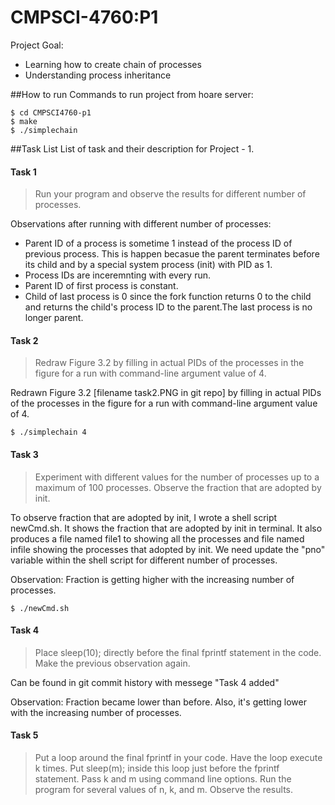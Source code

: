 # CMPSCI-4760:P1

Project Goal:
* Learning how to create chain of processes
* Understanding process inheritance

##How to run
Commands to run project from hoare server:

```
$ cd CMPSCI4760-p1
$ make
$ ./simplechain
```

##Task List
List of task and their description for Project - 1. 

#### Task 1
> Run your program and observe the results for different number of processes.

Observations after running with different number of processes:

* Parent ID of a process is sometime 1 instead of the process ID of previous process. This is happen becasue the parent terminates before its child and by a special system process (init) with PID as 1. 
* Process IDs are inceremnting with every run.
* Parent ID of first process is constant.
* Child of last process is 0 since the fork function returns 0 to the child and returns
the child's process ID to the parent.The last process is no longer parent.

#### Task 2
> Redraw Figure 3.2 by filling in actual PIDs of the processes in the figure for a run with command-line argument value of 4.

Redrawn Figure 3.2 [filename task2.PNG in git repo] by filling in actual PIDs of the processes in the figure for a run with command-line argument value of 4.
```
$ ./simplechain 4
```

#### Task 3
> Experiment with different values for the number of processes up to a maximum of 100 processes. Observe the fraction that are adopted by init.

To observe fraction that are adopted by init, I wrote a shell script newCmd.sh. It shows the fraction that are adopted by init in terminal. It also produces a file named file1 to showing all the processes and file named infile showing the processes that adopted by init. We need update the "pno" variable within the shell script for different number of processes.

Observation: Fraction is getting higher with the increasing number of processes.
```
$ ./newCmd.sh
```

#### Task 4
> Place sleep(10); directly before the final fprintf statement in the code. Make the previous observation again.

Can be found in git commit history with messege "Task 4 added"

Observation: Fraction became lower than before. Also, it's getting lower with the increasing number of processes. 

#### Task 5
> Put a loop around the final fprintf in your code. Have the loop execute k times. Put sleep(m); inside this loop just before the fprintf statement. Pass k and m using command line options. Run the program for several values of n, k, and m. Observe the results.



